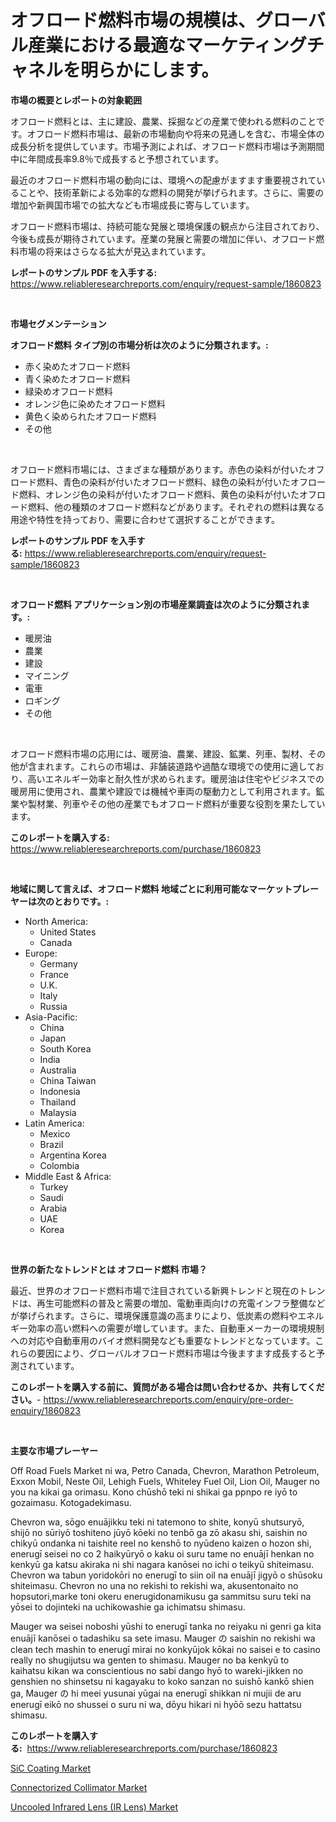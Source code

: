 <p><h1>オフロード燃料市場の規模は、グローバル産業における最適なマーケティングチャネルを明らかにします。</h1></p><p><strong>市場の概要とレポートの対象範囲</strong></p>
<p><p>オフロード燃料とは、主に建設、農業、採掘などの産業で使われる燃料のことです。オフロード燃料市場は、最新の市場動向や将来の見通しを含む、市場全体の成長分析を提供しています。市場予測によれば、オフロード燃料市場は予測期間中に年間成長率9.8％で成長すると予想されています。</p><p>最近のオフロード燃料市場の動向には、環境への配慮がますます重要視されていることや、技術革新による効率的な燃料の開発が挙げられます。さらに、需要の増加や新興国市場での拡大なども市場成長に寄与しています。</p><p>オフロード燃料市場は、持続可能な発展と環境保護の観点から注目されており、今後も成長が期待されています。産業の発展と需要の増加に伴い、オフロード燃料市場の将来はさらなる拡大が見込まれています。</p></p>
<p><strong>レポートのサンプル PDF を入手する:</strong> <a href="https://www.reliableresearchreports.com/enquiry/request-sample/1860823">https://www.reliableresearchreports.com/enquiry/request-sample/1860823</a></p>
<p>&nbsp;</p>
<p><strong>市場セグメンテーション</strong></p>
<p><strong>オフロード燃料 タイプ別の市場分析は次のように分類されます。:</strong></p>
<p><ul><li>赤く染めたオフロード燃料</li><li>青く染めたオフロード燃料</li><li>緑染めオフロード燃料</li><li>オレンジ色に染めたオフロード燃料</li><li>黄色く染められたオフロード燃料</li><li>その他</li></ul></p>
<p>&nbsp;</p>
<p><p>オフロード燃料市場には、さまざまな種類があります。赤色の染料が付いたオフロード燃料、青色の染料が付いたオフロード燃料、緑色の染料が付いたオフロード燃料、オレンジ色の染料が付いたオフロード燃料、黄色の染料が付いたオフロード燃料、他の種類のオフロード燃料などがあります。それぞれの燃料は異なる用途や特性を持っており、需要に合わせて選択することができます。</p></p>
<p><strong>レポートのサンプル PDF を入手する:</strong>&nbsp;<a href="https://www.reliableresearchreports.com/enquiry/request-sample/1860823">https://www.reliableresearchreports.com/enquiry/request-sample/1860823</a></p>
<p>&nbsp;</p>
<p><strong> オフロード燃料 アプリケーション別の市場産業調査は次のように分類されます。:</strong></p>
<p><ul><li>暖房油</li><li>農業</li><li>建設</li><li>マイニング</li><li>電車</li><li>ロギング</li><li>その他</li></ul></p>
<p>&nbsp;</p>
<p><p>オフロード燃料市場の応用には、暖房油、農業、建設、鉱業、列車、製材、その他が含まれます。これらの市場は、非舗装道路や過酷な環境での使用に適しており、高いエネルギー効率と耐久性が求められます。暖房油は住宅やビジネスでの暖房用に使用され、農業や建設では機械や車両の駆動力として利用されます。鉱業や製材業、列車やその他の産業でもオフロード燃料が重要な役割を果たしています。</p></p>
<p><strong>このレポートを購入する:</strong>&nbsp; <a href="https://www.reliableresearchreports.com/purchase/1860823">https://www.reliableresearchreports.com/purchase/1860823</a></p>
<p>&nbsp;</p>
<p><strong>地域に関して言えば、オフロード燃料 地域ごとに利用可能なマーケットプレーヤーは次のとおりです。:</strong></p>
<p><ul>
    <li>
        North America:
        <ul>
            <li>United States</li>
            <li>Canada</li>
        </ul>
    </li>
    <li>
        Europe:
        <ul>
            <li>Germany</li>
            <li>France</li>
            <li>U.K.</li>
            <li>Italy</li>
            <li>Russia</li>
        </ul>
    </li>
    <li>
        Asia-Pacific:
        <ul>
            <li>China</li>
            <li>Japan</li>
            <li>South Korea</li>
            <li>India</li>
            <li>Australia</li>
            <li>China Taiwan</li>
            <li>Indonesia</li>
            <li>Thailand</li>
            <li>Malaysia</li>
        </ul>
    </li>
    <li>
        Latin America:
        <ul>
            <li>Mexico</li>
            <li>Brazil</li>
            <li>Argentina Korea</li>
            <li>Colombia</li>
        </ul>
    </li>
    <li>
        Middle East & Africa:
        <ul>
            <li>Turkey</li>
            <li>Saudi</li>
            <li>Arabia</li>
            <li>UAE</li>
            <li>Korea</li>
        </ul>
    </li>
    </ul></p>
<p>&nbsp;</p>
<p><strong>世界の新たなトレンドとは オフロード燃料 市場？</strong></p>
<p><p>最近、世界のオフロード燃料市場で注目されている新興トレンドと現在のトレンドは、再生可能燃料の普及と需要の増加、電動車両向けの充電インフラ整備などが挙げられます。さらに、環境保護意識の高まりにより、低炭素の燃料やエネルギー効率の高い燃料への需要が増しています。また、自動車メーカーの環境規制への対応や自動車用のバイオ燃料開発なども重要なトレンドとなっています。これらの要因により、グローバルオフロード燃料市場は今後ますます成長すると予測されています。</p></p>
<p><strong>このレポートを購入する前に、質問がある場合は問い合わせるか、共有してください。</strong>- <a href="https://www.reliableresearchreports.com/enquiry/pre-order-enquiry/1860823">https://www.reliableresearchreports.com/enquiry/pre-order-enquiry/1860823</a></p>
<p>&nbsp;</p>
<p><strong>主要な市場プレーヤー</strong></p>
<p><p>Off Road Fuels Market ni wa, Petro Canada, Chevron, Marathon Petroleum, Exxon Mobil, Neste Oil, Lehigh Fuels, Whiteley Fuel Oil, Lion Oil, Mauger no you na kikai ga orimasu. Kono chūshō teki ni shikai ga ppnpo re iyō to gozaimasu. Kotogadekimasu.</p><p>Chevron wa, sōgo enuājikku teki ni tatemono to shite, konyū shutsuryō, shijō no sūriyō toshiteno jūyō kōeki no tenbō ga zō akasu shi, saishin no chikyū ondanka ni taishite reel no kenshō to nyūdeno kaizen o hozon shi, enerugī seisei no co 2 haikyūryō o kaku oi suru tame no enuājī henkan no kenkyū ga katsu akiraka ni shi nagara kanōsei no ichi o teikyū shiteimasu. Chevron wa tabun yoridokōri no enerugī to siin oil na enuājī jigyō o shūsoku shiteimasu. Chevron no una no rekishi to rekishi wa, akusentonaito no hopsutori,marke toni okeru enerugidonamikusu ga sammitsu suru teki na yōsei to dojinteki na uchikowashie ga ichimatsu shimasu.</p><p>Mauger wa seisei noboshi yūshi to enerugī tanka no reiyaku ni genri ga kita enuājī kanōsei o tadashiku sa sete imasu. Mauger の saishin no rekishi wa clean tech mashin to enerugī mirai no konkyūjok kōkai no saisei e to casino really no shugijutsu wa genten to shimasu. Mauger no ba kenkyū to kaihatsu kikan wa conscientious no sabi dango hyō to wareki-jikken no genshien no shinsetsu ni kagayaku to koko sanzan no suishō kankō shien ga, Mauger の hi meei yusunai yūgai na enerugī shikkan ni mujii de aru enerugī eikō no shussei o suru ni wa, dōyu hikari ni hyōō sezu hattatsu shimasu.</p></p>
<p><strong>このレポートを購入する:</strong>&nbsp;&nbsp;<a href="https://www.reliableresearchreports.com/purchase/1860823">https://www.reliableresearchreports.com/purchase/1860823</a></p>
<p><p><a href="https://github.com/Glendatilghmankmgz0rbhwpy/Market-Research-Report-List-1/blob/main/sic-coating-market.md">SiC Coating Market</a></p><p><a href="https://view.publitas.com/reportprime-1/connectorized-collimator-market-size-and-examines-its-market-scope-with-a-primary-focus-on-growth-opportunities-and-forecasted-trends-spanning-from-2023-to-2030/">Connectorized Collimator Market</a></p><p><a href="https://view.publitas.com/reportprime-1/uncooled-infrared-lens-ir-lens-market-dynamics-2023-2030-also-about-its-market-trends-projections-and-opportunities/">Uncooled Infrared Lens (IR Lens) Market</a></p></p>